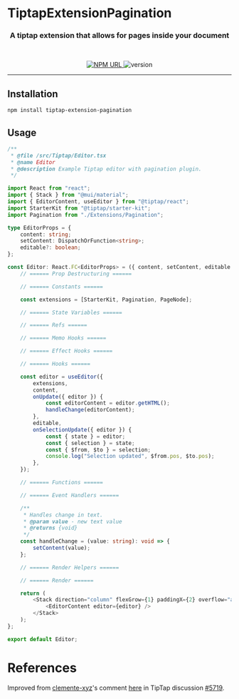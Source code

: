 # TiptapExtensionPagination

<h3 align="center">
    A tiptap extension that allows for pages inside your document
</h3>

<br />

<p align="center">
  <a href="https://www.npmjs.com/package/tiptap-extension-pagination">
    <img
     alt="NPM URL"
     src="https://img.shields.io/badge/npm-tiptapExtensionpagination?logo=npm">
  </a>
  <img
     alt="version"
     src="https://img.shields.io/badge/version-1.0.0-blue">
</p>

---

## Installation

```bash
npm install tiptap-extension-pagination
```

## Usage

```ts
/**
 * @file /src/Tiptap/Editor.tsx
 * @name Editor
 * @description Example Tiptap editor with pagination plugin.
 */

import React from "react";
import { Stack } from "@mui/material";
import { EditorContent, useEditor } from "@tiptap/react";
import StarterKit from "@tiptap/starter-kit";
import Pagination from "./Extensions/Pagination";

type EditorProps = {
    content: string;
    setContent: DispatchOrFunction<string>;
    editable?: boolean;
};

const Editor: React.FC<EditorProps> = ({ content, setContent, editable = true }) => {
    // ====== Prop Destructuring ======

    // ====== Constants ======

    const extensions = [StarterKit, Pagination, PageNode];

    // ====== State Variables ======

    // ====== Refs ======

    // ====== Memo Hooks ======

    // ====== Effect Hooks ======

    // ====== Hooks ======

    const editor = useEditor({
        extensions,
        content,
        onUpdate({ editor }) {
            const editorContent = editor.getHTML();
            handleChange(editorContent);
        },
        editable,
        onSelectionUpdate({ editor }) {
            const { state } = editor;
            const { selection } = state;
            const { $from, $to } = selection;
            console.log("Selection updated", $from.pos, $to.pos);
        },
    });

    // ====== Functions ======

    // ====== Event Handlers ======

    /**
     * Handles change in text.
     * @param value - new text value
     * @returns {void}
     */
    const handleChange = (value: string): void => {
        setContent(value);
    };

    // ====== Render Helpers ======

    // ====== Render ======

    return (
        <Stack direction="column" flexGrow={1} paddingX={2} overflow="auto">
            <EditorContent editor={editor} />
        </Stack>
    );
};

export default Editor;
```

# References

Improved from [clemente-xyz](https://github.com/clemente-xyz)'s comment [here](https://github.com/ueberdosis/tiptap/discussions/5719#discussioncomment-11352489) in TipTap discussion [#5719](https://github.com/ueberdosis/tiptap/discussions/5719).

